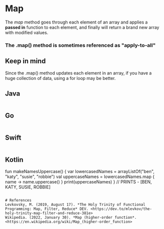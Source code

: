 # Map

The *map* method goes through each element 
of an array and applies a **passed in** function 
to each element, and finally will return a brand 
new array with modified values. 

### The .map() method is sometimes referenced as "apply-to-all" 

## Keep in mind
Since the .map() method updates each element 
in an array, if you have a huge collection 
of data, using a for loop may be better. 

## Java 
``` java 

```
## Go 
``` go 

``` 
## Swift 
``` swift


``` 
## Kotlin 
fun makeNamesUppercase() {
    var lowercasedNames = arrayListOf<String>("ben", "katy", "susie", "robbie")
    val uppercaseNames = lowercasedNames.map { name -> name.uppercase() }
    print(uppercaseNames)
}           // PRINTS - [BEN, KATY, SUSIE, ROBBIE] 
```
 
# References
Levkovsky, M. (2019, August 17). *The Holy Trinity of Functional Programming: Map, Filter, Reduce* DEV. <https://dev.to/mlevkov/the-holy-trinity-map-filter-and-reduce-381e> 
Wikipedia. (2022, January 30). *Map (higher-order function*. <https://en.wikipedia.org/wiki/Map_(higher-order_function> 

